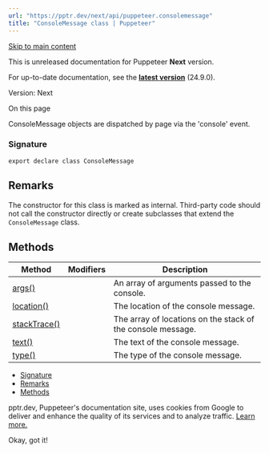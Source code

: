 ```yaml
---
url: "https://pptr.dev/next/api/puppeteer.consolemessage"
title: "ConsoleMessage class | Puppeteer"
---
```


[Skip to main content](https://pptr.dev/next/api/puppeteer.consolemessage#__docusaurus_skipToContent_fallback)

This is unreleased documentation for Puppeteer **Next** version.

For up-to-date documentation, see the **[latest version](https://pptr.dev/api/puppeteer.consolemessage)** (24.9.0).

Version: Next

On this page

ConsoleMessage objects are dispatched by page via the 'console' event.

### Signature [​](https://pptr.dev/next/api/puppeteer.consolemessage\#signature "Direct link to Signature")

```codeBlockLines_RjmQ
export declare class ConsoleMessage

```

## Remarks [​](https://pptr.dev/next/api/puppeteer.consolemessage\#remarks "Direct link to Remarks")

The constructor for this class is marked as internal. Third-party code should not call the constructor directly or create subclasses that extend the `ConsoleMessage` class.

## Methods [​](https://pptr.dev/next/api/puppeteer.consolemessage\#methods "Direct link to Methods")

| Method | Modifiers | Description |
| --- | --- | --- |
| [args()](https://pptr.dev/next/api/puppeteer.consolemessage.args) |  | An array of arguments passed to the console. |
| [location()](https://pptr.dev/next/api/puppeteer.consolemessage.location) |  | The location of the console message. |
| [stackTrace()](https://pptr.dev/next/api/puppeteer.consolemessage.stacktrace) |  | The array of locations on the stack of the console message. |
| [text()](https://pptr.dev/next/api/puppeteer.consolemessage.text) |  | The text of the console message. |
| [type()](https://pptr.dev/next/api/puppeteer.consolemessage.type) |  | The type of the console message. |

- [Signature](https://pptr.dev/next/api/puppeteer.consolemessage#signature)
- [Remarks](https://pptr.dev/next/api/puppeteer.consolemessage#remarks)
- [Methods](https://pptr.dev/next/api/puppeteer.consolemessage#methods)

pptr.dev, Puppeteer's documentation site, uses cookies from Google to deliver and enhance the quality of its services and to analyze traffic. [Learn more.](https://policies.google.com/technologies/cookies)

Okay, got it!